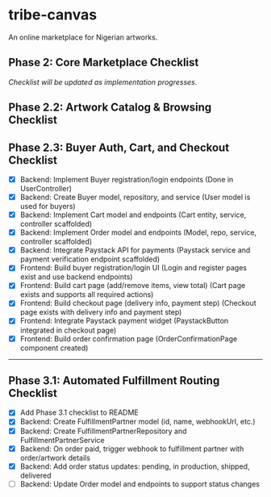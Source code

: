 # tribe-canvas

An online marketplace for Nigerian artworks.

## Phase 2: Core Marketplace Checklist

_Checklist will be updated as implementation progresses._

## Phase 2.2: Artwork Catalog & Browsing Checklist

## Phase 2.3: Buyer Auth, Cart, and Checkout Checklist

-   [x] Backend: Implement Buyer registration/login endpoints (Done in UserController)
-   [x] Backend: Create Buyer model, repository, and service (User model is used for buyers)
-   [x] Backend: Implement Cart model and endpoints (Cart entity, service, controller scaffolded)
-   [x] Backend: Implement Order model and endpoints (Model, repo, service, controller scaffolded)
-   [x] Backend: Integrate Paystack API for payments (Paystack service and payment verification endpoint scaffolded)
-   [x] Frontend: Build buyer registration/login UI (Login and register pages exist and use backend endpoints)
-   [x] Frontend: Build cart page (add/remove items, view total) (Cart page exists and supports all required actions)
-   [x] Frontend: Build checkout page (delivery info, payment step) (Checkout page exists with delivery info and payment step)
-   [x] Frontend: Integrate Paystack payment widget (PaystackButton integrated in checkout page)
-   [x] Frontend: Build order confirmation page (OrderConfirmationPage component created)

---

## Phase 3.1: Automated Fulfillment Routing Checklist

-   [x] Add Phase 3.1 checklist to README
-   [x] Backend: Create FulfillmentPartner model (id, name, webhookUrl, etc.)
-   [x] Backend: Create FulfillmentPartnerRepository and FulfillmentPartnerService
-   [x] Backend: On order paid, trigger webhook to fulfillment partner with order/artwork details
-   [x] Backend: Add order status updates: pending, in production, shipped, delivered
-   [ ] Backend: Update Order model and endpoints to support status changes
